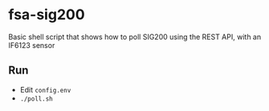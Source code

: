 # fsa-sig200

Basic shell script that shows how to poll SIG200 using the REST API, with an IF6123 sensor

## Run
* Edit `config.env` 
* `./poll.sh`
